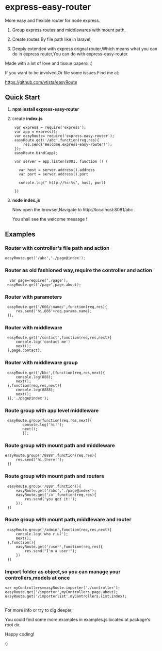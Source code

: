 # express-easy-router
More easy and flexible router for node express.



1. Group express routes and middlewares with mount path,



1. Create routes By file path like in laravel,



1. Deeply extended with express orignal router,Which means what you can do in express router,You can do with express-easy-router.

Made with a lot of love and tissue papers!  :)

If you want to be involved,Or file some issues.Find me at:

https://github.com/vtista/easyRoute
## Quick Start




1. **npm install express-easy-router**


1. create **index.js**  

        var express = require('express');
	    var app = express();
	    var easyRoute= require('express-easy-router');
	    easyRoute.get('/abc',function(req,res){
	    	res.send('Welcome,express-easy-router!');
	    });
	    easyRoute.bind(app);
	    
	    var server = app.listen(8081, function () {
	     
	      var host = server.address().address
	      var port = server.address().port
	     
	      console.log(" http://%s:%s", host, port)
	     
	    })

1. **node index.js**
   
	Now open the browser,Navigate to http://localhost:8081/abc .
	
	You shall see the welcome message !

## Examples


### Router with controller's file path and action

 `easyRoute.get('/abc','./page@index');`

### Router as old fashioned way,require the controller and action

      var page=require('./page');
     easyRoute.get('/page',page.about);

### Router with parameters

     easyRoute.get('/666/:name/',function(req,res){
    	 res.send('hi,666'+req.params.name);
     });


### Router with middleware 

     easyRoute.get('/contact',function(req,res,next){
    	 console.log('contact me')
    	 next();
     },page.contact);
 
### Router with middleware group

     easyRoute.get('/bbc',[function(req,res,next){
    	 console.log(888);
    	 next();
     },function(req,res,next){
    	 console.log(8888);
    	 next();
     }],'./page@index');
 

### Route group with app level middleware

     easyRoute.group(function(req,res,next){
    		console.log('hi!');
    		next();
    		});	
    		
### Route group with mount path and middleware 


    easyRoute.group('/8888',function(req,res){
    	 res.send('hi,there!');
     })

### Route group with mount path and routers 

     easyRoute.group('/888',function(){
    	 easyRoute.get('/abc','./page@index');
    	 easyRoute.get('/a',function(req,res){
    		 res.send('you got it!');
    	 });
     })
    
### Route group with mount path,middleware and router

     easyRoute.group('/admin',function(req,res,next){
    	 console.log('who r u?');
    	 next();
     },function(){
    	 easyRoute.get('/user',function(req,res){
    		 res.send("I'm a user!");
    	 })
     })
### Import folder as object,so you can manage your controllers,models at once

	var myControllers=easyRoute.importer('./controller');
	easyRoute.get('/importer',myControllers.page.about);
	easyRoute.get('/importerlist',myControllers.list.index);

##
For more info or try to dig deeper, 

You could find some more examples in examples.js located at package's root dir.

Happy coding! 

:) 
  
